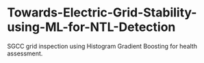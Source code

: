# Towards-Electric-Grid-Stability-using-ML-for-NTL-Detection
SGCC grid inspection using Histogram Gradient Boosting for health assessment.
